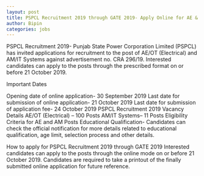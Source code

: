 ```yaml
---
layout: post
title: PSPCL Recruitment 2019 through GATE 2019- Apply Online for AE & AM Posts from 30 Sept @pspcl.in
author: Bipin
categories: jobs
---
```

PSPCL Recruitment 2019- Punjab State Power Corporation Limited (PSPCL) has invited applications for recruitment to the post of AE/OT (Electrical) and AM/IT Systems against advertisement no. CRA 296/19. Interested candidates can apply to the posts through the prescribed format on or before 21 October 2019. 

Important Dates

Opening date of online application- 30 September 2019
Last date for submission of online application- 21 October 2019
Last date for submission of application fee- 24 October 2019
PSPCL Recruitment 2019 Vacancy Details
AE/OT (Electrical) – 100 Posts
AM/IT Systems– 11 Posts
Eligibility Criteria for AE and AM Posts 
Educational Qualification- Candidates can check the official notification for more details related to educational qualification, age limit, selection process and other details.


How to apply for PSPCL Recruitment 2019 through GATE 2019
Interested candidates can apply to the posts through the online mode on or before 21 October 2019. Candidates are required to take a printout of the finally submitted online application for future reference.